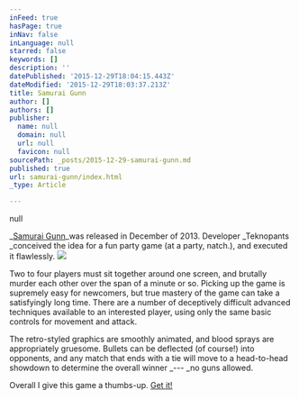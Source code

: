 ```yaml
---
inFeed: true
hasPage: true
inNav: false
inLanguage: null
starred: false
keywords: []
description: ''
datePublished: '2015-12-29T18:04:15.443Z'
dateModified: '2015-12-29T18:03:37.213Z'
title: Samurai Gunn
author: []
authors: []
publisher:
  name: null
  domain: null
  url: null
  favicon: null
sourcePath: _posts/2015-12-29-samurai-gunn.md
published: true
url: samurai-gunn/index.html
_type: Article

---
```

null

_[Samurai Gunn][0]_was released in December of 2013\. Developer _Teknopants _conceived the idea for a fun party game (at a party, natch.), and executed it flawlessly.
![](https://the-grid-user-content.s3-us-west-2.amazonaws.com/5950fdba-f3c4-49f4-8259-5fd8b9d354b5.png)

Two to four players must sit together around one screen, and brutally murder each other over the span of a minute or so. Picking up the game is supremely easy for newcomers, but true mastery of the game can take a satisfyingly long time. There are a number of deceptively difficult advanced techniques available to an interested player, using only the same basic controls for movement and attack.

The retro-styled graphics are smoothly animated, and blood sprays are appropriately gruesome. Bullets can be deflected (of course!) into opponents, and any match that ends with a tie will move to a head-to-head showdown to determine the overall winner _--- _no guns allowed.

Overall I give this game a thumbs-up. [Get it!][1]

[0]: https://youtu.be/kOf_AiaF_Jo
[1]: http://store.steampowered.com/app/239090/